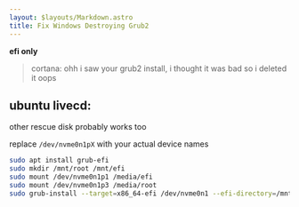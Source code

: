 ```yaml
---
layout: $layouts/Markdown.astro
title: Fix Windows Destroying Grub2
---
```


**efi only**

> cortana: ohh i saw your grub2 install, i thought it was bad so i deleted it oops

## ubuntu livecd:

other rescue disk probably works too

replace `/dev/nvme0n1pX` with your actual device names

```bash
sudo apt install grub-efi
sudo mkdir /mnt/root /mnt/efi
sudo mount /dev/nvme0n1p1 /media/efi
sudo mount /dev/nvme0n1p3 /media/root
sudo grub-install --target=x86_64-efi /dev/nvme0n1 --efi-directory=/mnt/efi --boot-directory=/mnt/root/boot
```
